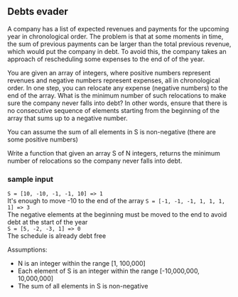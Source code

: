 ## Debts evader

A company has a list of expected revenues and payments for the upcoming year in chronological order. The problem is that at some moments in time, the sum of previous payments can be larger than the total previous revenue, which would put the company in debt.  To avoid this, the company takes an approach of rescheduling some expenses to the end of of the year.

You are given an array of integers, where positive numbers represent revenues and negative numbers represent expenses, all in chronological order. In one step, you can relocate any expense (negative numbers) to the end of the array. What is the minimum number of such relocations to make sure the company never falls into debt? In other words, ensure that there is no consecutive sequence of elements starting from the beginning of the array that sums up to a negative number.

You can assume the sum of all elements in S is non-negative (there are some positive numbers)

Write a function that given an array S of N integers, returns the minimum number of relocations so the company never falls into debt.

### sample input
`S = [10, -10, -1, -1, 10] => 1`   
It's enough to move -10 to the end of the array
`S = [-1, -1, -1, 1, 1, 1, 1] => 3`  
The negative elements at the beginning must be moved to the end to avoid debt at the start of the year  
`S = [5, -2, -3, 1] => 0`  
The schedule is already debt free

Assumptions:
* N is an integer within the range [1, 100,000]
* Each element of S is an integer within the range [-10,000,000, 10,000,000]
* The sum of all elements in S is non-negative
